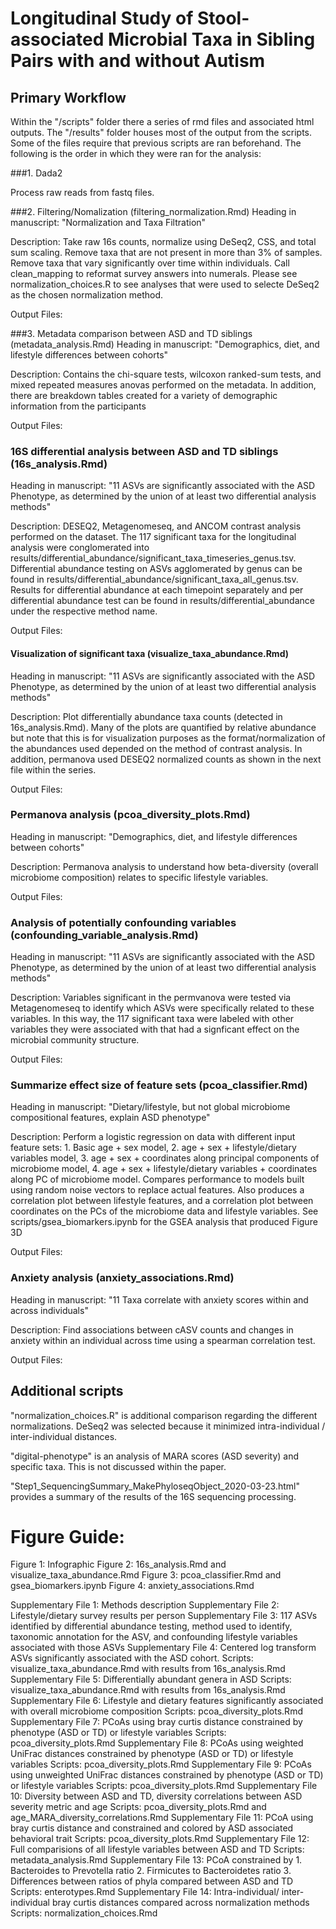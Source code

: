 # Longitudinal Study of Stool-associated Microbial Taxa in Sibling Pairs with and without Autism

## Primary Workflow

Within the "/scripts" folder there a series of rmd files and associated html outputs. The "/results" folder houses most of the output from the scripts. Some of the files require that previous scripts are ran beforehand. The following is the order in which they were ran for the analysis:

###1. Dada2

Process raw reads from fastq files. 

###2. Filtering/Nomalization (filtering_normalization.Rmd)
Heading in manuscript: "Normalization and Taxa Filtration"

Description: Take raw 16s counts, normalize using DeSeq2, CSS, and total sum scaling. Remove taxa that are not present in more than 3% of samples. Remove taxa that vary significantly over time within individuals. Call clean_mapping to reformat survey answers into numerals. Please see normalization_choices.R to see analyses that were used to selecte DeSeq2 as the chosen normalization method.

Output Files:

###3. Metadata comparison between ASD and TD siblings (metadata_analysis.Rmd)
Heading in manuscript: "Demographics, diet, and lifestyle differences between cohorts"

Description: Contains the chi-square tests, wilcoxon ranked-sum tests, and mixed repeated measures anovas performed on the metadata. In addition, there are breakdown tables created for a variety of demographic information from the participants

Output Files:

### 16S differential analysis between ASD and TD siblings (16s_analysis.Rmd)
Heading in manuscript: "11 ASVs are significantly associated with the ASD Phenotype, as determined by the union of at least two differential analysis methods"

Description: DESEQ2, Metagenomeseq, and ANCOM contrast analysis performed on the dataset. The 117 significant taxa for the longitudinal analysis were conglomerated into results/differential_abundance/significant_taxa_timeseries_genus.tsv. Differential abundance testing on ASVs agglomerated by genus can be found in results/differential_abundance/significant_taxa_all_genus.tsv. Results for differential abundance at each timepoint separately and per differential abundance test can be found in results/differential_abundance under the respective method name.

Output Files:

#### Visualization of significant taxa (visualize_taxa_abundance.Rmd)
Heading in manuscript: "11 ASVs are significantly associated with the ASD Phenotype, as determined by the union of at least two differential analysis methods"

Description: Plot differentially abundance taxa counts (detected in 16s_analysis.Rmd). Many of the plots are quantified by relative abundance but note that this is for visualization purposes as the format/normalization of the abundances used depended on the method of contrast analysis. In addition, permanova used DESEQ2 normalized counts as shown in the next file within the series.

Output Files:

### Permanova analysis (pcoa_diversity_plots.Rmd)
Heading in manuscript: "Demographics, diet, and lifestyle differences between cohorts"

Description: Permanova analysis to understand how beta-diversity (overall microbiome composition) relates to specific lifestyle variables.

Output Files:

### Analysis of potentially confounding variables (confounding_variable_analysis.Rmd)
Heading in manuscript: "11 ASVs are significantly associated with the ASD Phenotype, as determined by the union of at least two differential analysis methods"

Description: Variables significant in the permvanova were tested via Metagenomeseq to identify which ASVs were specifically related to these variables. In this way, the 117 significant taxa were labeled with other variables they were associated with that had a signficant effect on the microbial community structure. 

Output Files:

###  Summarize effect size of feature sets (pcoa_classifier.Rmd)
Heading in manuscript: "Dietary/lifestyle, but not global microbiome compositional features, explain ASD phenotype"

Description: Perform a logistic regression on data with different input feature sets: 1. Basic age + sex model, 2. age + sex + lifestyle/dietary variables model, 3. age + sex + coordinates along principal components of microbiome model, 4. age + sex + lifestyle/dietary variables + coordinates along PC of microbiome model. Compares performance to models built using random noise vectors to replace actual features. Also produces a correlation plot between lifestyle features, and a correlation plot between coordinates on the PCs of the microbiome data and lifestyle variables. See scripts/gsea_biomarkers.ipynb for the GSEA analysis that produced Figure 3D

Output Files:

### Anxiety analysis (anxiety_associations.Rmd)
Heading in manuscript: "11 Taxa correlate with anxiety scores within and across individuals"

Description: Find associations between cASV counts and changes in anxiety within an individual across time using a spearman correlation test. 

Output Files:

## Additional scripts

"normalization_choices.R" is additional comparison regarding the different normalizations. DeSeq2 was selected because it minimized intra-individual / inter-individual distances.

"digital-phenotype" is an analysis of MARA scores (ASD severity) and specific taxa. This is not discussed within the paper.

"Step1_SequencingSummary_MakePhyloseqObject_2020-03-23.html" provides a summary of the results of the 16S sequencing processing.


# Figure Guide:
Figure 1: Infographic
Figure 2: 16s_analysis.Rmd and visualize_taxa_abundance.Rmd
Figure 3: pcoa_classifier.Rmd and gsea_biomarkers.ipynb
Figure 4: anxiety_associations.Rmd

Supplementary File 1: Methods description
Supplementary File 2: Lifestyle/dietary survey results per person
Supplementary File 3: 117 ASVs identified by differential abundance testing, method used to identify, taxonomic annotation for the ASV, and confounding lifestyle variables associated with those ASVs
Supplementary File 4: Centered log transform ASVs significantly associated with the ASD cohort. 
	Scripts: visualize_taxa_abundance.Rmd with results from 16s_analysis.Rmd
Supplementary File 5:  Differentially abundant genera in ASD
	Scripts: visualize_taxa_abundance.Rmd with results from 16s_analysis.Rmd
Supplementary File 6: Lifestyle and dietary features significantly associated with overall microbiome composition
	Scripts: pcoa_diversity_plots.Rmd
Supplementary File 7: PCoAs using bray curtis distance constrained by phenotype (ASD or TD) or lifestyle variables
	Scripts: pcoa_diversity_plots.Rmd
Supplementary File 8: PCoAs using weighted UniFrac distances constrained by phenotype (ASD or TD) or lifestyle variables
	Scripts: pcoa_diversity_plots.Rmd
Supplementary File 9: PCoAs using unweighted UniFrac distances constrained by phenotype (ASD or TD) or lifestyle variables
	Scripts: pcoa_diversity_plots.Rmd
Supplementary File 10: Diversity between ASD and TD, diversity correlations between ASD severity metric and age
	Scripts: pcoa_diversity_plots.Rmd and age_MARA_diversity_correlations.Rmd
Supplementary File 11: PCoA using bray curtis distance and constrained and colored by ASD associated behavioral trait
	Scripts: pcoa_diversity_plots.Rmd
Supplementary File 12: Full comparisions of all lifestyle variables between ASD and TD
	Scripts: metadata_analysis.Rmd
Supplementary File 13: PCoA constrained by 1. Bacteroides to Prevotella ratio 2. Firmicutes to Bacteroidetes ratio 3. Differences between ratios of phyla compared between ASD and TD
	Scripts: enterotypes.Rmd
Supplementary File 14: Intra-individual/ inter-individual bray curtis distances compared across normalization methods
	Scripts: normalization_choices.Rmd